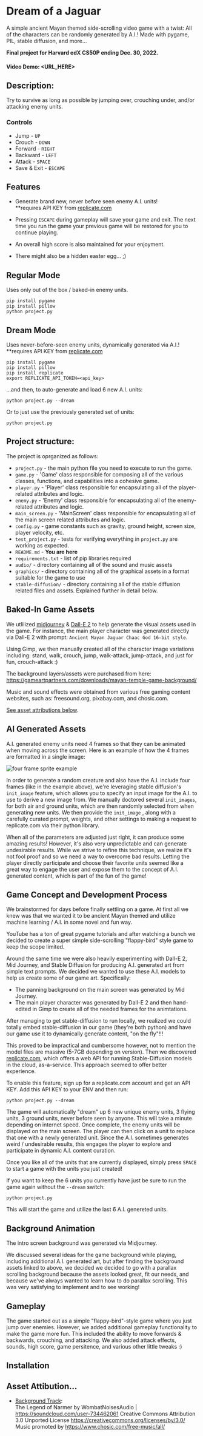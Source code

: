 # Dream of a Jaguar 
A simple ancient Mayan themed side-scrolling video game with a twist: All of the characters can be randomly generated by A.I.! Made with pygame, PIL, stable diffusion, and more...

**Final project for Harvard edX CS50P ending Dec. 30, 2022.**

#### Video Demo: <URL_HERE>

## Description:
Try to survive as long as possible by jumping over, crouching under, and/or attacking enemy units. 

### Controls ###
- Jump - ```UP```
- Crouch - ```DOWN```
- Forward - ```RIGHT```
- Backward - ```LEFT```
- Attack - ```SPACE```
- Save & Exit - ```ESCAPE```

## Features ##
- Generate brand new, never before seen enemy A.I. units!
<br>**requires API KEY from [replicate.com](https://replicate.com)

- Pressing ```ESCAPE``` during gameplay will save your game and exit. The next time you run the game your previous game will be restored for you to continue playing. 

- An overall high score is also maintained for your enjoyment.

- There might also be a hidden easter egg... ;)

## Regular Mode ##
Uses only out of the box / baked-in enemy units.
```
pip install pygame
pip install pillow
python project.py
```

## Dream Mode ##
Uses never-before-seen enemy units, dynamically generated via A.I.!
<br>**requires API KEY from [replicate.com](https://replicate.com)
```
pip install pygame
pip install pillow
pip install replicate
export REPLICATE_API_TOKEN=<api_key>
```
...and then, to auto-generate and load 6 new A.I. units:
```
python project.py --dream
```
Or to just use the previously generated set of units:
```
python project.py
```


## Project structure:

The project is oprganized as follows:
- ```project.py``` - the main python file you need to execute to run the game.
- ```game.py``` - 'Game' class responsible for composing all of the various classes, functions, and capabilities into a cohesive game. 
- ```player.py``` - 'Player' class responsible for encapsulating all of the player-related attributes and logic.
- ```enemy.py``` - 'Enemy' class responsible for encapsulating all of the enemy-related attributes and logic.
- ```main_screen.py``` -  'MainScreen' class responsible for encapsulating all of the main screen related attributes and logic.
- ```config.py``` - game constants such as gravity, ground height, screen size, player velocity, etc.
- ```test_project.py``` - tests for verifying everything in ```project.py``` are working as expected.
- ```README.md``` - **You are here**
- ```requirements.txt``` - list of pip libraries required
- ```audio/``` - directory containing all of the sound and music assets
- ```graphics/``` - directory containing all of the graphical assets in a format suitable for the game to use
- ```stable-diffusion/``` - directory containing all of the stable diffusion related files and assets. Explained further in detail below.

## Baked-In Game Assets ##
We utlilized [midjourney](https://www.midjourney.com/home/) & [Dall-E 2](https://openai.com/dall-e-2/) to help generate the visual assets used in the game. For instance, the main player character was generated directly via Dall-E 2 with prompt: ```Ancient Mayan Jaguar Chaac God 16-bit style```. 

Using Gimp, we then manually created all of the character image variations including: stand, walk, crouch, jump, walk-attack, jump-attack, and just for fun, crouch-attack :)

The background layers/assets were purchased from here:<br> https://gameartpartners.com/downloads/mayan-temple-game-background/

Music and sound effects were obtained from various free gaming content websites, such as: freesound.org, pixabay.com, and chosic.com.

[See asset attributions below](#ca).

## AI Generated Assets

A.I. generated enemy units need 4 frames so that they can be animated when moving across the screen. Here is an example of how the 4 frames are formatted in a single image: 

![four frame sprite example](stable_diffusion/init_image/bird2.png)

In order to generate a random creature and also have the A.I. include four frames (like in the example above), we're leveraging stable diffusion's ```init_image``` feature, which allows you to specify an input image for the A.I. to use to derive a new image from. We manually doctored several ```init_images```, for both air and ground units, which are then randomly selected from when generating new units. We then provide the ```init_image``` , along with a carefully curated prompt, weights, and other settings to making a request to replicate.com via their python library.

When all of the parameters are adjusted just right, it can produce some amazing results! However, it's also very unpredictable and can generate undesirable results. While we strive to refine this technique, we realize it's not fool proof and so we need a way to overcome bad results. Letting the player directly participate and choose their favorite units seemed like a great way to engage the user and expose them to the concept of A.I. generated content, which is part of the fun of the game!


## Game Concept and Development Process ##
We brainstormed for days before finally settling on a game. At first all we knew was that we wanted it to be ancient Mayan themed and utilize machine learning / A.I. in some novel and fun way.

YouTube has a ton of great pygame tutorials and after watching a bunch we decided to create a super simple side-scrolling "flappy-bird" style game to keep the scope limited.

Around the same time we were also heavily experimenting with Dall-E 2, Mid Journey, and Stable Diffusion for producing A.I. generated art from simple text prompts. We decided we wanted to use these A.I. models to help us create some of our game art. Specifically:

- The panning background on the main screen was generated by Mid Journey.
- The main player character was generated by Dall-E 2 and then hand-edited in Gimp to create all of the needed frames for the animtations.

After managing to get stable-diffusion to run locally, we realized we could totally embed stable-diffusion in our game (they're both python) and have our game use it to dynamically generate content, "on the fly"!!!

This proved to be impractical and cumbersome however, not to mention the model files are massive (5-7GB depending on version). Then we discovered [replicate.com](https://replicate.com), which offers a web API for running Stable-Diffusion models in the cloud, as-a-service. This approach seemed to offer better experience.

To enable this feature, sign up for a replicate.com account and get an API KEY. Add this API KEY to your ENV and then run:

```
python project.py --dream
```
The game will automatically "dream" up 6 new unique enemy units, 3 flying units, 3 ground units, never before seen by anyone.  This will take a minute depending on internet speed. Once complete, the enemy units will be displayed on the main screen. The player can then click on a unit to replace that one with a newly generated unit. Since the A.I. sometimes generates weird / undesirable results, this engages the player to explore and participate in dynamic A.I. content curation.

Once you like all of the units that are currently displayed, simply press ```SPACE``` to start a game with the units you just created!

If you want to keep the 6 units you currently have just be sure to run the game again without the ```--dream``` switch:
```
python project.py
```

This will start the game and utilize the last 6 A.I. genereted units.



## Background Animation ##
The intro screen background was generated via Midjourney.

We discussed several ideas for the game background while playing, including additional A.I. generated art, but after finding the background assets linked to above, we decided we decided to go with a parallax scrolling background because the assets looked great, fit our needs, and because we've always wanted to learn how to do parallax scrolling. This was very satisfying to implement and to see working!

## Gameplay ##
The game started out as a simple "flappy-bird"-style game where you just jump over enemies. However, we added additional gameplay functionality to make the game more fun. This included the ability to move forwards & backwards, crouching, and attacking. We also added attack effects, sounds, high score, game persitence, and various other little tweaks :)



## Installation ##

## Asset Attibution...
<a name="ca"></a>
- [Background Track](audio/legend-of-narmer.mp3):  
The Legend of Narmer by WombatNoisesAudio | https://soundcloud.com/user-734462061
Creative Commons Attribution 3.0 Unported License
https://creativecommons.org/licenses/by/3.0/
Music promoted by https://www.chosic.com/free-music/all/
